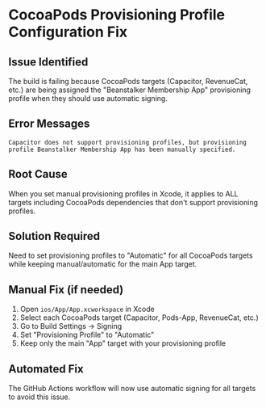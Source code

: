# CocoaPods Provisioning Profile Configuration Fix

## Issue Identified
The build is failing because CocoaPods targets (Capacitor, RevenueCat, etc.) are being assigned the "Beanstalker Membership App" provisioning profile when they should use automatic signing.

## Error Messages
```
Capacitor does not support provisioning profiles, but provisioning profile Beanstalker Membership App has been manually specified.
```

## Root Cause
When you set manual provisioning profiles in Xcode, it applies to ALL targets including CocoaPods dependencies that don't support provisioning profiles.

## Solution Required
Need to set provisioning profiles to "Automatic" for all CocoaPods targets while keeping manual/automatic for the main App target.

## Manual Fix (if needed)
1. Open `ios/App/App.xcworkspace` in Xcode
2. Select each CocoaPods target (Capacitor, Pods-App, RevenueCat, etc.)
3. Go to Build Settings → Signing
4. Set "Provisioning Profile" to "Automatic"
5. Keep only the main "App" target with your provisioning profile

## Automated Fix
The GitHub Actions workflow will now use automatic signing for all targets to avoid this issue.